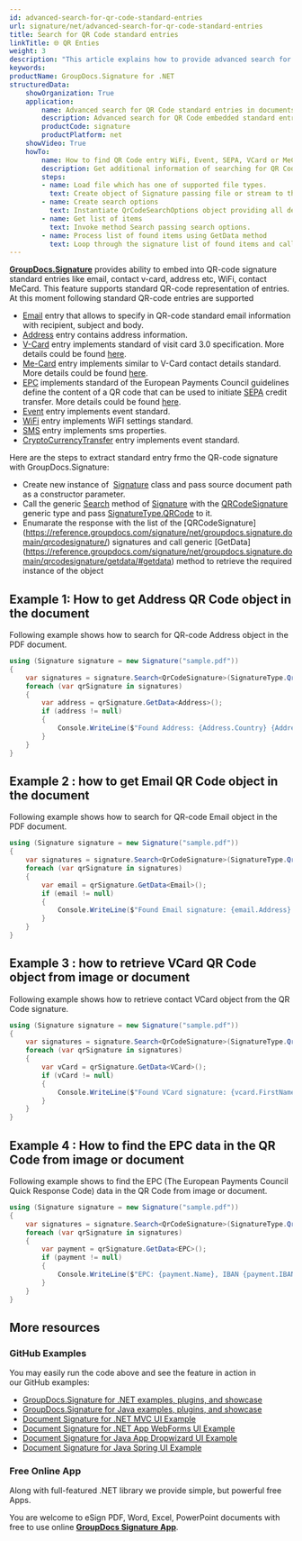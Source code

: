 ```yaml
---
id: advanced-search-for-qr-code-standard-entries
url: signature/net/advanced-search-for-qr-code-standard-entries
title: Search for QR Code standard entries
linkTitle: 🌐 QR Enties
weight: 3
description: "This article explains how to provide advanced search for standard QR Code embedded objects like WiFi, Event, Contact, SMS, EMail, EPC or SEPA payment, VCard or MeCard entries, etc with GroupDocs.Signature API."
keywords: 
productName: GroupDocs.Signature for .NET
structuredData:
    showOrganization: True
    application:    
        name: Advanced search for QR Code standard entries in documents in C#
        description: Advanced search for QR Code embedded standard entries liek WiFi, URL, Event, VCard, MeCard in various documents fast and easily with C# language and GroupDocs.Signature for .NET APIs
        productCode: signature
        productPlatform: net 
    showVideo: True
    howTo:
        name: How to find QR Code entry WiFi, Event, SEPA, VCard or MeCard using C# 
        description: Get additional information of searching for QR Code standard entries in documents with C#
        steps:
        - name: Load file which has one of supported file types.
          text: Create object of Signature passing file or stream to the document as a constructor parameter. You can use either file path or file stream. 
        - name: Create search options 
          text: Instantiate QrCodeSearchOptions object providing all demanded data like type, pages setup or return content.
        - name: Get list of items 
          text: Invoke method Search passing search options.
        - name: Process list of found items using GetData method
          text: Loop through the signature list of found items and call GetData<ObjectType> generic method to retrieve the required instance of embedded standard object.
---
```

[**GroupDocs.Signature**](https://products.groupdocs.com/signature/net) provides ability to embed into QR-code signature standard entries like email, contact v-card, address etc, WiFi, contact MeCard. This feature supports standard QR-code representation of entries. At this moment following standard QR-code entries are supported

* [Email](https://reference.groupdocs.com/signature/net/groupdocs.signature.domain.extensions/email) entry that allows to specify in QR-code standard email information with recipient, subject and body.
* [Address](https://reference.groupdocs.com/signature/net/groupdocs.signature.domain.extensions/address) entry contains address information.
* [V-Card](https://reference.groupdocs.com/signature/net/groupdocs.signature.domain.extensions/vcard) entry implements standard of visit card 3.0 specification. More details could be found [here](https://en.wikipedia.org/wiki/VCard).
* [Me-Card](https://reference.groupdocs.com/signature/net/groupdocs.signature.domain.extensions/mecard) entry implements similar to V-Card contact details standard. More details could be found [here](https://en.wikipedia.org/wiki/MeCard_(QR_code)).
* [EPC](https://reference.groupdocs.com/signature/net/groupdocs.signature.domain.extensions/epc) implements standard of the European Payments Council guidelines define the content of a QR code that can be used to initiate [SEPA](https://en.wikipedia.org/wiki/SEPA_credit_transfer) credit transfer. More details could be found [here](https://en.wikipedia.org/wiki/EPC_QR_code).
* [Event](https://reference.groupdocs.com/signature/net/groupdocs.signature.domain.extensions/event) entry implements event standard.
* [WiFi](https://reference.groupdocs.com/signature/net/groupdocs.signature.domain.extensions/wifi) entry implements WiFI settings standard.
* [SMS](https://reference.groupdocs.com/signature/net/groupdocs.signature.domain.extensions/sms) entry implements sms properties.
* [CryptoCurrencyTransfer](https://reference.groupdocs.com/signature/net/groupdocs.signature.domain.extensions/cryptocurrencytransfer/) entry implements event standard.

Here are the steps to extract standard entry frmo the QR-code signature with GroupDocs.Signature:  

* Create new instance of  [Signature](https://reference.groupdocs.com/signature/net/groupdocs.signature/signature) class and pass source document path as a constructor parameter.
* Call the generic [Search](https://reference.groupdocs.com/signature/net/groupdocs.signature/signature/search/#search_2/) method of [Signature](https://reference.groupdocs.com/signature/net/groupdocs.signature/signature) with the [QRCodeSignature](https://reference.groupdocs.com/signature/net/groupdocs.signature.domain/qrcodesignature/) generic type and pass [SignatureType.QRCode](https://reference.groupdocs.com/signature/net/groupdocs.signature.domain/signaturetype/) to it.
* Enumarate the response with the list of the [QRCodeSignature] (https://reference.groupdocs.com/signature/net/groupdocs.signature.domain/qrcodesignature/) signatures and call generic [GetData] (https://reference.groupdocs.com/signature/net/groupdocs.signature.domain/qrcodesignature/getdata/#getdata) method to retrieve the required instance of the object

## Example 1: How to get Address QR Code object in the document 

Following example shows how to search for QR-code Address object in the PDF document.

```csharp
using (Signature signature = new Signature("sample.pdf"))
{
    var signatures = signature.Search<QrCodeSignature>(SignatureType.QrCode);
    foreach (var qrSignature in signatures)
    {
        var address = qrSignature.GetData<Address>();
        if (address != null)
        {
            Console.WriteLine($"Found Address: {Address.Country} {Address.State} {Address.City} {Address.ZIP}");
        }
    }
}
```

## Example 2 : how to get Email QR Code object in the document 

Following example shows how to search for QR-code Email object in the PDF document.

```csharp
using (Signature signature = new Signature("sample.pdf"))
{
    var signatures = signature.Search<QrCodeSignature>(SignatureType.QrCode);
    foreach (var qrSignature in signatures)
    {
        var email = qrSignature.GetData<Email>();
        if (email != null)
        {
            Console.WriteLine($"Found Email signature: {email.Address}: [{email.Subject}] : {email.Body}");
        }
    }
}
```

## Example 3 : how to retrieve VCard QR Code object from image or document 

Following example shows how to retrieve contact VCard object from the QR Code signature.

```csharp
using (Signature signature = new Signature("sample.pdf"))
{
    var signatures = signature.Search<QrCodeSignature>(SignatureType.QrCode);
    foreach (var qrSignature in signatures)
    {
        var vCard = qrSignature.GetData<VCard>();
        if (vCard != null)
        {
            Console.WriteLine($"Found VCard signature: {vcard.FirstName} {vcard.LastName} from {vcard.Company}. Tel: {vcard.CellPhone}");
        }
    }
}
```

## Example 4 : How to find the EPC data in the QR Code from image or document 

Following example shows to find the EPC (The European Payments Council Quick Response Code) data in the QR Code from image or document.

```csharp
using (Signature signature = new Signature("sample.pdf"))
{
    var signatures = signature.Search<QrCodeSignature>(SignatureType.QrCode);
    foreach (var qrSignature in signatures)
    {
        var payment = qrSignature.GetData<EPC>();
        if (payment != null)
        {
            Console.WriteLine($"EPC: {payment.Name}, IBAN {payment.IBAN}. Amount {payment.Amount}. Ref: {payment.Reference} / {payment.Remittance}");
        }
    }
}
```

## More resources

### GitHub Examples

You may easily run the code above and see the feature in action in our GitHub examples:

* [GroupDocs.Signature for .NET examples, plugins, and showcase](https://github.com/groupdocs-signature/GroupDocs.Signature-for-.NET)
* [GroupDocs.Signature for Java examples, plugins, and showcase](https://github.com/groupdocs-signature/GroupDocs.Signature-for-Java)
* [Document Signature for .NET MVC UI Example](https://github.com/groupdocs-signature/GroupDocs.Signature-for-.NET-MVC)
* [Document Signature for .NET App WebForms UI Example](https://github.com/groupdocs-signature/GroupDocs.Signature-for-.NET-WebForms)
* [Document Signature for Java App Dropwizard UI Example](https://github.com/groupdocs-signature/GroupDocs.Signature-for-Java-Dropwizard)
* [Document Signature for Java Spring UI Example](https://github.com/groupdocs-signature/GroupDocs.Signature-for-Java-Spring)

### Free Online App

Along with full-featured .NET library we provide simple, but powerful free Apps.

You are welcome to eSign PDF, Word, Excel, PowerPoint documents with free to use online **[GroupDocs Signature App](https://products.groupdocs.app/signature)**.
